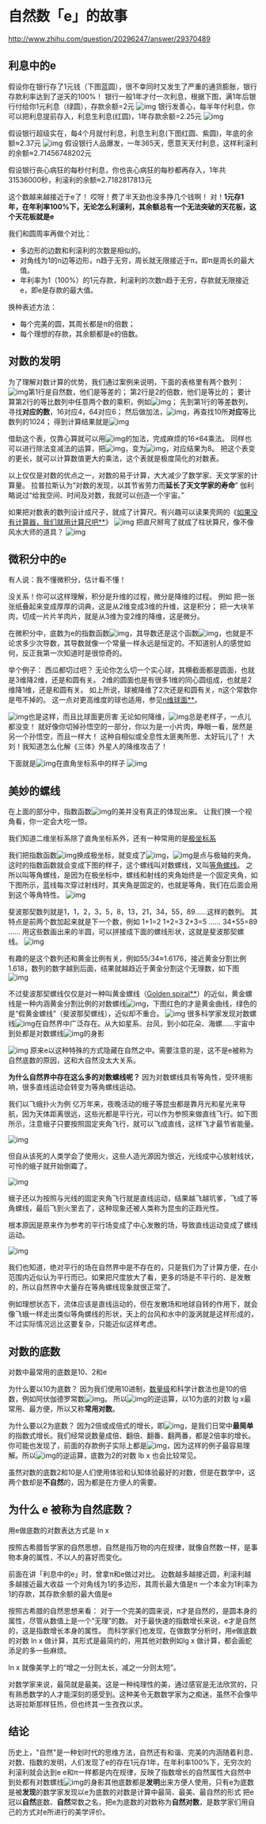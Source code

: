 # 自然数「e」的故事

http://www.zhihu.com/question/20296247/answer/29370489

## 利息中的e

假设你在银行存了1元钱（下图蓝圆），很不幸同时又发生了严重的通货膨胀，银行存款利率达到了逆天的100%！
银行一般1年才付一次利息，根据下图，满1年后银行付给你1元利息（绿圆），存款余额=2元
![img](http://pic1.zhimg.com/50/c76ffeb8fe55e54c7faf98c53ca4371c_b.jpg)
银行发善心，每半年付利息，你可以把利息提前存入，利息生利息(红圆)，1年存款余额=2.25元
![img](http://pic4.zhimg.com/50/d632afd3df009567fb3606a857ecb93b_b.jpg)

假设银行超级实在，每4个月就付利息，利息生利息(下图红圆、紫圆)，年底的余额≈2.37元
![img](http://pic4.zhimg.com/50/ae6372ce27a9943bed44da1118ecf76b_b.jpg)
假设银行人品爆发，一年365天，愿意天天付利息，这样利滚利的余额≈2.71456748202元

假设银行丧心病狂的每秒付利息，你也丧心病狂的每秒都再存入，1年共31536000秒，利滚利的余额≈2.7182817813元

这个数越来越接近于e了！
哎呀！费了半天劲也没多挣几个钱啊！
对！**1元存1年，在年利率100%下，无论怎么利滚利，其余额总有一个无法突破的天花板，这个天花板就是e**

我们和圆周率再做个对比：

- 多边形的边数和利滚利的次数是相似的。
- 对角线为1的n边等边形，n趋于无穷，周长就无限接近于π，即π是周长的最大值。
- 年利率为1（100%）的1元存款，利滚利的次数n趋于无穷，存款就无限接近e，即e是存款的最大值。

换种表述方法：

- 每个完美的圆，其周长都是π的倍数；
- 每个理想的存款，其余额都是e的倍数。

## 对数的发明

为了理解对数计算的优势，我们通过案例来说明，下面的表格里有两个数列：
![img](http://pic2.zhimg.com/50/f5278eacee13572a6e9c4510533f41ad_b.jpg)第1行是自然数，他们是等差的；
第2行是2的倍数，他们是等比的；
要计算第2行的等比数列中任意两个数的乘积，例如![img](http://zhihu.com/equation?tex=16%5Ctimes+64)；
先到第1行的等差数列，寻找**对应的数**，16对应4，64对应6；
然后做加法，![img](http://zhihu.com/equation?tex=4%2B6%3D10)，再查找10所**对应**等比数列的1024；
得到计算结果就是![img](http://zhihu.com/equation?tex=16%5Ctimes+64%3D1024)

借助这个表，仅靠心算就可以用![img](http://zhihu.com/equation?tex=4%2B6%3D10)的加法，完成麻烦的16×64乘法。
同样也可以进行除法变减法的运算，把![img](http://zhihu.com/equation?tex=1024%5Cdiv+128%3D)，变为![img](http://zhihu.com/equation?tex=10-7%3D3)，对应结果为8。
把这个表变的更长，就可以计算数值更大的乘法，这个表就是极度简化的对数表。

以上仅仅是对数的优点之一，对数的易于计算，大大减少了数学家、天文学家的计算量。
拉普拉斯认为“对数的发现，以其节省劳力而**延长了天文学家的寿命**”
伽利略说过“给我空间、时间及对数，我就可以创造一个宇宙。”

如果把对数表的数列设计成尺子，就成了计算尺。有兴趣可以读果壳网的《[如果没有计算器，我们就用计算尺吧**](http://link.zhihu.com/?target=http%3A//www.guokr.com/article/38752/)》
![img](http://pic4.zhimg.com/50/09c49f39d79fe75d63ae6b82ff6bfbbb_b.jpg)
把直尺掰弯了就成了柱状算尺，像不像风水大师的道具？
![img](http://pic4.zhimg.com/50/28383eaf4d65d3fac56b6ff482bdf183_b.jpg)

## 微积分中的e

有人说：我不懂微积分，估计看不懂！

没关系！你可以这样理解，积分是升维的过程，微分是降维的过程。
例如
把一张张纸叠起来变成厚厚的词典，这是从2维变成3维的升维，这是积分；
把一大块羊肉，切成一片片羊肉片，就是从3维为变2维的降维，这是微分。

在微积分中，底数为e的指数函数![img](http://zhihu.com/equation?tex=e%5E%7Bx%7D+)，其导数还是这个函数![img](http://zhihu.com/equation?tex=e%5E%7Bx%7D+)，也就是不论求多少次导数，其导数就像一个常量一样永远是恒定的。不知道别人的感觉如何，反正我第一次知道时是很惊奇的。

举个例子：
西瓜都切过吧？
无论你怎么切一个实心球，其横截面都是圆面，也就是3维降2维，还是和圆有关。
2维的圆面也是有很多1维的同心圆组成，也就是2维降1维，还是和圆有关。
如上所说，球被降维了2次还是和圆有关，π这个常数你是甩不掉的。
这一点对更高维度的球也适用，参见[n维球面**](http://link.zhihu.com/?target=http%3A//zh.wikipedia.org/wiki/N%25E7%25BB%25B4%25E7%2590%2583%25E9%259D%25A2)。

![img](http://zhihu.com/equation?tex=e%5E%7Bx%7D+)也是这样，而且比球面更厉害
无论如何降维，![img](http://zhihu.com/equation?tex=e%5E%7Bx%7D+)总是老样子，一点儿都没变！
就好像你切掉孙悟空的一部分，你以为是一小片肉，睁眼一看，居然是另一个孙悟空，而且一样大！
这种自相似或全息性太匪夷所思、太好玩儿了！
大刘！我知道怎么化解《三体》外星人的降维攻击了！

下面就是![img](http://zhihu.com/equation?tex=e%5E%7Bx%7D+)在直角坐标系中的样子
![img](http://pic3.zhimg.com/50/8e1daadae2acd20ea925b1e50713ec56_b.jpg)

## 美妙的螺线

在上面的部分中，指数函数![img](http://zhihu.com/equation?tex=e%5E%7Bx%7D+)的美并没有真正的体现出来。
让我们换一个视角看，你一定会大吃一惊。

我们知道二维坐标系除了直角坐标系外，还有一种常用的是[极坐标系](http://link.zhihu.com/?target=http%3A//zh.wikipedia.org/wiki/%25E6%259E%2581%25E5%259D%2590%25E6%25A0%2587%25E7%25B3%25BB)

我们把指数函数![img](http://zhihu.com/equation?tex=e%5E%7Bx%7D+)换成极坐标，就变成了![img](http://zhihu.com/equation?tex=e%5E%7B%5Ctheta+%7D+)，![img](http://zhihu.com/equation?tex=%5Ctheta+)是点与极轴的夹角。
这时的指数函数就会变成下图的样子，这个螺线叫对数螺线，又叫[等角螺线](http://link.zhihu.com/?target=http%3A//zh.wikipedia.org/wiki/%25E7%25AD%2589%25E8%25A7%2592%25E8%259E%25BA%25E7%25BA%25BF)。
之所以叫等角螺线，是因为在极坐标中，螺线和射线的夹角始终是一个固定夹角，如下图所示，蓝线每次穿过射线时，其夹角是固定的，也就是等角，我们在后面会用到这个等角特性。
![img](http://pic2.zhimg.com/50/0fe31a5adbf48ebf6865968d1cc4bfe5_b.jpg)

斐波那契数列就是1，1，2，3，5，8，13，21，34，55，89……这样的数列。
其特点是前两个数加起来就是下一个数，例如
1+1=2
1+2=3
2+3=5
……
34+55=89
……
用这些数画出来的半圆，可以拼接成下面的螺线形状，这就是斐波那契螺线。
![img](http://pic1.zhimg.com/50/4b81883a74e5e30ec8ca511b0b737654_b.jpg)

有趣的是这个数列还和黄金比例有关，例如55/34≈1.6176，接近黄金分割比例1.618，数列的数字越到后面，结果就越趋近于黄金分割这个无理数，如下图
![img](http://pic2.zhimg.com/50/92838589ac09ba6629eb24499dda5605_b.jpg)

不过斐波那契螺线仅仅是对一种叫黄金螺线（[Golden spiral**](http://link.zhihu.com/?target=http%3A//en.wikipedia.org/wiki/Golden_spiral)）的近似，黄金螺线是一种内涵黄金分割比例的对数螺线![img](http://zhihu.com/equation?tex=e%5E%7B%5Ctheta+%7D+)，下图红色的才是黄金曲线，绿色的是“假黄金螺线”（斐波那契螺线），近似却不重合。
![img](http://pic4.zhimg.com/50/b0699d0fb51ee9d420ca249c47f9f4d3_b.jpg)
很多科学家发现对数螺线![img](http://zhihu.com/equation?tex=e%5E%7B%5Ctheta+%7D+)在自然界中广泛存在。从大如星系、台风，到小如花朵、海螺……宇宙中到处都是对数螺线![img](http://zhihu.com/equation?tex=e%5E%7B%5Ctheta+%7D+)的身影

![img](http://pic1.zhimg.com/50/17d31ae930d716320989f0c71ef374c8_b.jpg)
原来e以这种特殊的方式隐藏在自然之中。需要注意的是，这不是e被称为自然底数的原因，这和大自然没太大关系。


**为什么自然界中存在这么多的对数螺线呢？**
因为对数螺线具有等角性，受环境影响，很多直线运动会转变为等角螺线运动。

我们以飞蛾扑火为例
亿万年来，夜晚活动的蛾子等昆虫都是靠月光和星光来导航，因为天体距离很远，这些光都是平行光，可以作为参照来做直线飞行。如下图所示，注意蛾子只要按照固定夹角飞行，就可以飞成直线，这样飞才最节省能量。



![img](http://pic2.zhimg.com/50/74fb591a6827eb90c70532c3753e1535_b.jpg)

但自从该死的人类学会了使用火，这些人造光源因为很近，光线成中心放射线状，可怜的蛾子就开始倒霉了。

![img](http://pic3.zhimg.com/50/db27eb510c4e8182703ee620c4c7bf06_b.jpg)

蛾子还以为按照与光线的固定夹角飞行就是直线运动，结果越飞越坑爹，飞成了等角螺线，最后飞到火里去了，这种现象还被人类称为昆虫的正趋光性。

根本原因是原来作为参考的平行场变成了中心发散的场，导致直线运动变成了螺线运动。

![img](http://pic4.zhimg.com/50/bb758c3a58bb020cdc30023612ecc4ff_b.jpg)

我们也知道，绝对平行的场在自然界中是不存在的，只是我们为了计算方便，在小范围内近似认为平行而已。如果把尺度放大了看，更多的场是不平行的、是发散的，所以自然界中大量存在等角螺线现象就很正常了。

例如理想状态下，流体应该是直线运动的，但在发散场和地球自转的作用下，就会像飞蛾一样走出类似等角螺线的形状，天上的台风和水中的漩涡就是这样形成的，不过实际情况远比这要复杂，只能近似这样考虑。

## 对数的底数

对数中最常用的底数是10、2和e

为什么要以10为底数？
因为我们使用10进制，[数量级](http://link.zhihu.com/?target=http%3A//zh.wikipedia.org/wiki/%25E6%2595%25B0%25E9%2587%258F%25E7%25BA%25A7)和科学计数法也是10的倍数，例如阿伏伽德罗常数![img](http://zhihu.com/equation?tex=6.02%5Ctimes+10%5E%7B23%7D+)。
所以![img](http://zhihu.com/equation?tex=10%5E%7Bx%7D+)的逆运算，以10为底的对数 lg x最常用、最方便，所以又称**常用对数**。

为什么要以2为底数？
因为2倍或成倍式的增长，即![img](http://zhihu.com/equation?tex=2%5E%7Bx%7D+)，是我们日常中**最简单**的指数式增长。我们经常说数量成倍、翻倍、翻番、翻两番，都是2倍率的增长。
你可能也发现了，前面的存款例子实际上都是![img](http://zhihu.com/equation?tex=2%5E%7Bx%7D+)，因为这样的例子最容易理解。所以![img](http://zhihu.com/equation?tex=2%5E%7Bx%7D+)的逆运算，底数为2的对数 lb x 也会比较常见。

虽然对数的底数2和10是人们使用体验和认知体验最好的对数，但是在数学中，这两个数却是**不自然**的，因为都是在方便人的需要。

## 为什么 e 被称为自然底数？

用e做底数的对数表达方式是 ln x 

按照古希腊哲学家的自然思想，自然是指万物的内在规律，就像自然数一样，是事物本身的属性，不以人的喜好而变化。

前面在讲「利息中的e」时，曾拿π和e做过对比。
边数越多越接近圆，利滚利越多越接近最大收益
一个对角线为1的多边形，其周长最大值是π
一个本金为1利率为1的存款，其存款余额的最大值是e

按照古希腊的自然思想来看：
对于一个完美的圆来说，π才是自然的，是圆本身的属性，尽管从数值上是一个“无理”的数。
对于最快速的指数增长来说，e才是自然的，这是指数增长本身的属性。
而科学家们也发现，在做数学分析时，用e做底数的对数 ln x 做计算，其形式是最简约的，用其他对数例如lg x 做计算，都会画蛇添足的多一些麻烦。

 ln x 就像美学上的“增之一分则太长，减之一分则太短”。

对数学家来说，最简就是最美。这是一种纯理性的美，通过感官是无法欣赏的，只有熟悉数学的人才能深刻的感受到。这种美令无数数学家为之痴迷，虽然不会像毕达哥拉斯那样狂热，但也终其一生孜孜以求。

## 结论

历史上，"自然"是一种划时代的思维方法，自然还有和谐、完美的内涵随着利息、对数、指数的发明，人们发现了e的存在1元存1年，在年利率100%下，无穷次的利滚利就会达到e
e和π一样都是内在规律，反映了指数增长的自然属性大自然中到处都有对数螺线![img](http://zhihu.com/equation?tex=e%5E%7B%5Ctheta+%7D+)的身影其他底数都是**发明**出来方便人使用，只有e为底数是被**发现**的数学家发现以e为底数的对数是计算中最简、最美、最自然的形式
把e冠以**自然**底数、**自然**常数之名，把e为底数的对数称为**自然对数**，是数学家们用自己的方式对e所进行的美学评价。